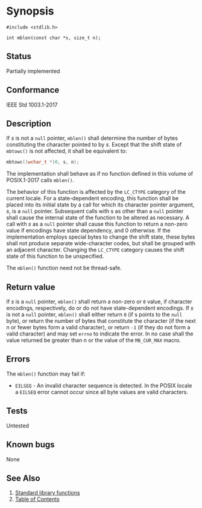 # Synopsis

`#include <stdlib.h>`

`int mblen(const char *s, size_t n);`

## Status

Partially implemented

## Conformance

IEEE Std 1003.1-2017

## Description

If _s_ is not a `null` pointer, `mblen()` shall determine the number of bytes constituting the character pointed to
by _s_. Except that the shift state of `mbtowc()` is not affected, it shall be equivalent to:

```c
mbtowc((wchar_t *)0, s, n);
```

The implementation shall behave as if no function defined in this volume of POSIX.1-2017 calls `mblen()`.

The behavior of this function is affected by the `LC_CTYPE` category of the current locale. For a state-dependent
encoding, this function shall be placed into its initial state by a call for which its character pointer argument,
_s_, is a `null` pointer. Subsequent calls with s as other than a `null` pointer shall cause the internal state of
the function to be altered as necessary. A call with _s_ as a `null` pointer shall cause this function to return a
non-zero value if encodings have state dependency, and 0 otherwise. If the implementation employs special bytes to
change the shift state, these bytes shall not produce separate wide-character codes, but shall be grouped with an
adjacent character. Changing the `LC_CTYPE` category causes the shift state of this function to be unspecified.

The `mblen()` function need not be thread-safe.

## Return value

If _s_ is a `null` pointer, `mblen()` shall return a non-zero or `0` value, if character encodings, respectively,
do or do not have state-dependent encodings. If _s_ is not a `null` pointer, `mblen()` shall either return `0`
(if s points to the `null` byte), or return the number of bytes that constitute the character (if the next n or
fewer bytes form a valid character), or return `-1` (if they do not form a valid character) and may set `errno`
to indicate the error.  In no case shall the value returned be greater than n or the value of the `MB_CUR_MAX` macro.

## Errors

The `mblen()` function may fail if:

* `EILSEQ` - An invalid character sequence is detected. In the POSIX locale a `EILSEQ` error cannot occur since all
byte values are valid characters.

## Tests

Untested

## Known bugs

None

## See Also

1. [Standard library functions](../README.md)
2. [Table of Contents](../../../README.md)
